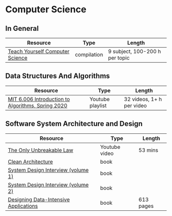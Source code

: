 # Computer Science

## In General

| Resource                                                        | Type        | Length                         |
| --------------------------------------------------------------- | ----------- | ------------------------------ |
| [Teach Yourself Computer Science](https://teachyourselfcs.com/) | compilation | 9 subject, 100-200 h per topic |

## Data Structures And Algorithms

| Resource                                                                                                                      | Type             | Length                    |
| ----------------------------------------------------------------------------------------------------------------------------- | ---------------- | ------------------------- |
| [MIT 6.006 Introduction to Algorithms, Spring 2020](https://www.youtube.com/playlist?list=PLUl4u3cNGP63EdVPNLG3ToM6LaEUuStEY) | Youtube playlist | 32 videos, 1+ h per video |

## Software System Architecture and Design

| Resource                                                                                                           | Type          | Length    |
| ------------------------------------------------------------------------------------------------------------------ | ------------- | --------- |
| [The Only Unbreakable Law](https://www.youtube.com/watch?v=5IUj1EZwpJY)                                            | Youtube video | 53 mins   |
| [Clean Architecture](https://www.oreilly.com/library/view/clean-architecture-a/9780134494272/)                     | book          |           |
| [System Design Interview (volume 1)](https://www.amazon.com/System-Design-Interview-insiders-Second/dp/B08CMF2CQF) | book          |           |
| [System Design Interview (volume 2)](https://www.amazon.com/System-Design-Interview-Insiders-Guide/dp/1736049119)  | book          |           |
| [Designing Data-Intensive Applications](https://dataintensive.net/)                                                | book          | 613 pages |
